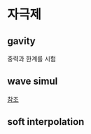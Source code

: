 # 자극제
## gavity
중력과 한계를 시험


## wave simul
[참조](https://angeloyeo.github.io/2019/08/29/Heat_Wave_Equation.html)


## soft interpolation
